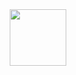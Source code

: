 <div id="header" align="center">   
  <img src="https://media.giphy.com/media/u2pmTWUi0MXjyrMaVj/giphy.gif" width="100"/>
</div>
